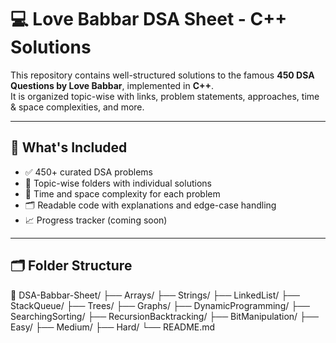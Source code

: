 # 💻 Love Babbar DSA Sheet - C++ Solutions

This repository contains well-structured solutions to the famous **450 DSA Questions by Love Babbar**, implemented in **C++**.  
It is organized topic-wise with links, problem statements, approaches, time & space complexities, and more.

---

## 📌 What's Included

- ✅ 450+ curated DSA problems
- 🚀 Topic-wise folders with individual solutions
- 🧠 Time and space complexity for each problem
- 🗂️ Readable code with explanations and edge-case handling
- 📈 Progress tracker (coming soon)

---

## 🗂️ Folder Structure
📁 DSA-Babbar-Sheet/
├── Arrays/
├── Strings/
├── LinkedList/
├── StackQueue/
├── Trees/
├── Graphs/
├── DynamicProgramming/
├── SearchingSorting/
├── RecursionBacktracking/
├── BitManipulation/
├── Easy/
├── Medium/
├── Hard/
└── README.md
